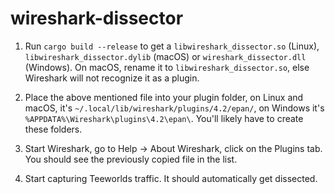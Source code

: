 wireshark-dissector
===================

1. Run `cargo build --release` to get a `libwireshark_dissector.so` (Linux),
   `libwireshark_dissector.dylib` (macOS) or `wireshark_dissector.dll`
   (Windows). On macOS, rename it to `libwireshark_dissector.so`, else
   Wireshark will not recognize it as a plugin.

2. Place the above mentioned file into your plugin folder, on Linux and macOS,
   it's `~/.local/lib/wireshark/plugins/4.2/epan/`, on Windows it's
   `%APPDATA%\Wireshark\plugins\4.2\epan\`. You'll likely have to create these
   folders.

3. Start Wireshark, go to Help → About Wireshark, click on the Plugins tab. You
   should see the previously copied file in the list.

4. Start capturing Teeworlds traffic. It should automatically get dissected.
